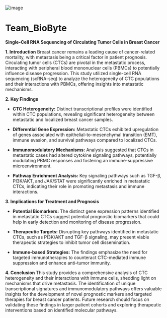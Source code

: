 ![image](https://github.com/user-attachments/assets/b977fd30-56fd-4844-b3e8-a9b8554e51b4)



# Team_BioByte

**Single-Cell RNA Sequencing of Circulating Tumor Cells in Breast Cancer**

**1. Introduction**  Breast cancer remains a leading cause of cancer-related mortality, with metastasis being a critical factor in patient prognosis. Circulating tumor cells (CTCs) are pivotal in the metastatic process, interacting with peripheral blood mononuclear cells (PBMCs) to potentially influence disease progression. This study utilized single-cell RNA sequencing (scRNA-seq) to analyze the heterogeneity of CTC populations and their interactions with PBMCs, offering insights into metastatic mechanisms.

**2. Key Findings**

+ **CTC Heterogeneity:** Distinct transcriptional profiles were identified within CTC populations, revealing significant heterogeneity between metastatic and localized breast cancer samples.

+ **Differential Gene Expression:** Metastatic CTCs exhibited upregulation of genes associated with epithelial-to-mesenchymal transition (EMT), immune evasion, and survival pathways compared to localized CTCs.

+ **Immunomodulatory Mechanisms:** Analysis suggested that CTCs in metastatic cases had altered cytokine signaling pathways, potentially modulating PBMC responses and fostering an immune-suppressive microenvironment.

+ **Pathway Enrichment Analysis:** Key signaling pathways such as TGF-β, PI3K/AKT, and JAK/STAT were significantly enriched in metastatic CTCs, indicating their role in promoting metastasis and immune interactions.

**3. Implications for Treatment and Prognosis**

+ **Potential Biomarkers:** The distinct gene expression patterns identified in metastatic CTCs suggest potential prognostic biomarkers that could help in early detection and monitoring of disease progression.

+ **Therapeutic Targets:** Disrupting key pathways identified in metastatic CTCs, such as PI3K/AKT and TGF-β signaling, may present viable therapeutic strategies to inhibit tumor cell dissemination.

+ **Immune-based Strategies:** The findings emphasize the need for targeted immunotherapies to counteract CTC-mediated immune suppression and enhance anti-tumor immunity.

**4. Conclusion** This study provides a comprehensive analysis of CTC heterogeneity and their interactions with immune cells, shedding light on mechanisms that drive metastasis. The identification of unique transcriptional signatures and immunomodulatory pathways offers valuable insights for the development of novel prognostic markers and targeted therapies for breast cancer patients. Future research should focus on validating these findings in larger patient cohorts and exploring therapeutic interventions based on identified molecular pathways.
